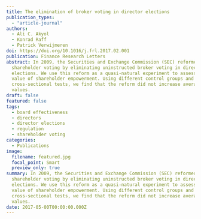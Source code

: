 ```yaml
---
title: The elimination of broker voting in director elections
publication_types:
  - "article-journal"
authors:
  - Ali C. Akyol
  - Konrad Raff
  - Patrick Verwijmeren
doi: https://doi.org/10.1016/j.frl.2017.02.001
publication: Finance Research Letters
abstract: In 2009, the Securities and Exchange Commission (SEC) reformed
  shareholder voting by eliminating uninstructed broker voting in director
  elections. We use this reform as a quasi-natural experiment to assess the
  value of shareholder empowerment. Using different control groups and various
  cross-sectional tests, we find that the reform did not increase average equity
  values.
draft: false
featured: false
tags:
  - board effectiveness
  - directors
  - director elections
  - regulation
  - shareholder voting
categories:
  - Publications
image:
  filename: featured.jpg
  focal_point: Smart
  preview_only: true
summary: In 2009, the Securities and Exchange Commission (SEC) reformed
  shareholder voting by eliminating uninstructed broker voting in director
  elections. We use this reform as a quasi-natural experiment to assess the
  value of shareholder empowerment. Using different control groups and various
  cross-sectional tests, we find that the reform did not increase average equity
  values.
date: 2017-05-00T00:00:00.000Z
---
```

